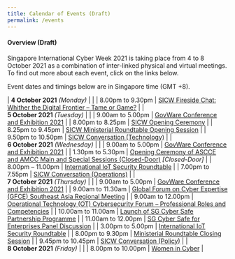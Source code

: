 ```yaml
---
title: Calendar of Events (Draft)
permalink: /events
---
```

#### **Overview (Draft)**

Singapore International Cyber Week 2021 is taking place from 4 to 8 October 2021 as a combination of inter-linked physical and virtual meetings. To find out more about each event, click on the links below.

Event dates and timings below are in Singapore time (GMT +8). 

| **4 October 2021** *(Monday)*    |                                                                                                |
| 8.00pm to 9.30pm              | [SICW Fireside Chat: Whither the Digital Frontier – Tame or Game?](/events/fireside-chat)                                                                                  |
| <br> **5 October 2021** *(Tuesday)*   |                                                                                                |
| 9.00am to 5.00pm           | [GovWare Conference and Exhibition 2021](/events/govware1)                                                         |
| 8.00pm to 8.25pm              | [SICW Opening Ceremony](/events/opening-ceremony)                                                                          |
| 8.25pm to 9.45pm           | [SICW Ministerial Roundtable Opening Session](/events/ministerial-roundtable-opening)                               |
| 9.50pm to 10.50pm          | [SICW Conversation (Technology)](/events/sicw-conversation-technology)                                                                 |
| <br> **6 October 2021** *(Wednesday)* |                                                                                                |
| 9.00am to 5.00pm           | [GovWare Conference and Exhibition 2021](/events/govware2)                                                         |
| 1.30pm to 5.30pm           | [Opening Ceremony of ASCCE and AMCC Main and Special Sessions (Closed-Door)](/events/ascce-amcc) *[Closed-Door]* |
| 8.00pm – 11.00pm                | [International IoT Security Roundtable](/events/iot1)                                                          |
| 7.00pm to 7.55pm           | [SICW Conversation (Operations)](/events/sicw-conversation-operations)                                                                 |
| <br> **7 October 2021** *(Thursday)*  |                                                                                                |
| 9.00am to 5.00pm           | [GovWare Conference and Exhibition 2021](/events/govware3)                                                         |
| 9.00am to 11.30am             | [Global Forum on Cyber Expertise (GFCE) Southeast Asia Regional   Meeting](/events/gfce)                       |
| 9.00am to 12.00pm                | [Operational Technology (OT) Cybersecurity Forum – Professional Roles and Competencies](/events/ot-cybersecurity)                               |
| 10.00am to 11.00am               | [Launch of SG Cyber Safe Partnership Programme](/events/launch-of-sg-cyber-safe)                                                  |
| 11.00am to 12.00pm               | [SG Cyber Safe for Enterprises Panel Discussion](/events/sg-cyber-safe-enterprises)                                                 |
| 3.00pm to 5.00pm                 | [International IoT Security Roundtable](/events/iot2)                                                          |
| 8.00pm to 9.30pm              | [Ministerial Roundtable Closing Session](/events/ministerial-roundtable-closing)                                    |
| 9.45pm to 10.45pm          | [SICW Conversation (Policy)](/events/sicw-conversation-policy)                                                                     |
| <br> **8 October 2021** *(Friday)*    |                                                                                                |
| 8.00pm to 10.00pm                | [Women in Cyber](/events/women-in-cyber)                                                                                 |